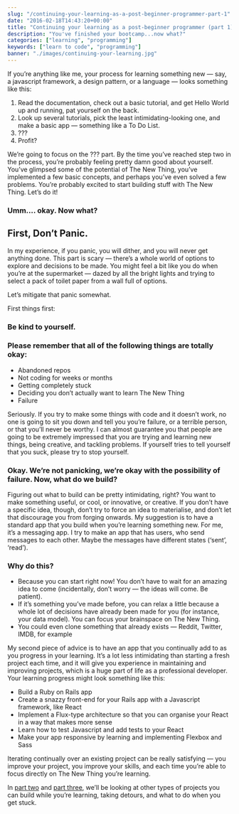 ```yaml
---
slug: "/continuing-your-learning-as-a-post-beginner-programmer-part-1"
date: "2016-02-18T14:43:20+00:00"
title: "Continuing your learning as a post-beginner programmer (part 1)"
description: "You've finished your bootcamp...now what?"
categories: ["learning", "programming"]
keywords: ["learn to code", "programming"]
banner: "./images/continuing-your-learning.jpg"
---
```


If you’re anything like me, your process for learning something new — say, a javascript framework, a design pattern, or a language — looks something like this:

1.  Read the documentation, check out a basic tutorial, and get Hello World up and running, pat yourself on the back.
2.  Look up several tutorials, pick the least intimidating-looking one, and make a basic app — something like a To Do List.
3.  ???
4.  Profit?

We’re going to focus on the ??? part. By the time you’ve reached step two in the process, you’re probably feeling pretty damn good about yourself. You’ve glimpsed some of the potential of The New Thing, you’ve implemented a few basic concepts, and perhaps you’ve even solved a few problems. You’re probably excited to start building stuff with The New Thing. Let’s do it!

### Umm…. okay. Now what?

## First, Don’t Panic.

In my experience, if you panic, you will dither, and you will never get anything done. This part is scary — there’s a whole world of options to explore and decisions to be made. You might feel a bit like you do when you’re at the supermarket — dazed by all the bright lights and trying to select a pack of toilet paper from a wall full of options.

Let’s mitigate that panic somewhat.

First things first:

### Be kind to yourself.

### Please remember that all of the following things are totally okay:

*   <span style="font-weight: 400;">Abandoned repos</span>
*   <span style="font-weight: 400;">Not coding for weeks or months</span>
*   <span style="font-weight: 400;">Getting completely stuck</span>
*   <span style="font-weight: 400;">Deciding you don’t actually want to learn The New Thing</span>
*   <span style="font-weight: 400;">Failure</span>

Seriously. If you try to make some things with code and it doesn’t work, no one is going to sit you down and tell you you’re failure, or a terrible person, or that you’ll never be worthy. I can almost guarantee you that people are going to be extremely impressed that you are trying and learning new things, being creative, and tackling problems. If yourself tries to tell yourself that you suck, please try to stop yourself.

### Okay. We’re not panicking, we’re okay with the possibility of failure. Now, what do we build?

Figuring out what to build can be pretty intimidating, right? You want to make something useful, or cool, or innovative, or creative. If you don’t have a specific idea, though, don’t try to force an idea to materialise, and don’t let that discourage you from forging onwards. My suggestion is to have a standard app that you build when you’re learning something new. For me, it’s a messaging app. I try to make an app that has users, who send messages to each other. Maybe the messages have different states (‘sent’, ‘read’).

### Why do this?

*   Because you can start right now! You don’t have to wait for an amazing idea to come (incidentally, don’t worry — the ideas will come. Be patient).
*   If it’s something you’ve made before, you can relax a little because a whole lot of decisions have already been made for you (for instance, your data model). You can focus your brainspace on The New Thing.
*   You could even clone something that already exists — Reddit, Twitter, IMDB, for example

My second piece of advice is to have an app that you continually add to as you progress in your learning. It’s a lot less intimidating than starting a fresh project each time, and it will give you experience in maintaining and improving projects, which is a huge part of life as a professional developer. Your learning progress might look something like this:

*   <span style="font-weight: 400;">Build a Ruby on Rails app</span>
*   Create a snazzy front-end for your Rails app with a Javascript framework, like React
*   Implement a Flux-type architecture so that you can organise your React in a way that makes more sense
*   Learn how to test Javascript and add tests to your React
*   Make your app responsive by learning and implementing Flexbox and Sass

Iterating continually over an existing project can be really satisfying — you improve your project, you improve your skills, and each time you’re able to focus directly on The New Thing you’re learning.

In [part two](http://www.raquelmoss.com/continuing-your-learning-as-a-post-beginner-programmer-part-2/) and [part three](http://www.raquelmoss.com/continuing-your-learning-as-a-post-beginner-programmer-part-3/), we’ll be looking at other types of projects you can build while you’re learning, taking detours, and what to do when you get stuck.
